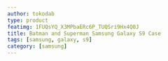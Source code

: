 ```yaml
---
author: tokodab
type: product
featimg: 1FUQsYQ_X3MPbaERc6P_TUQSri9Hx4Q0J
title: Batman and Superman Samsung Galaxy S9 Case
tags: [samsung, galaxy, s9]
category: [samsung]
---
```

